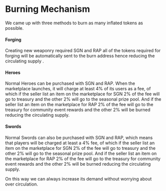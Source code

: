 # Burning Mechanism

We came up with three methods to burn as many inflated tokens as possible.

#### Forging

Creating new weaponry required SGN and RAP all of the tokens required for forging will be automatically sent to the burn address hence reducing the circulating supply .

#### Heroes

Normal Heroes can be purchased with SGN and RAP. When the marketplace launches, it will charge at least 4% of its users as a fee, of which if the seller list an item on the marketplace for SGN 2% of the fee will go to treasury and the other 2% will go to the seasonal prize pool. And if the seller list an item on the marketplace for RAP 2% of the fee will go to the treasury for community event rewards and the other 2% will be burned reducing the circulating supply.

#### Swords

Normal Swords can also be purchased with SGN and RAP, which means that players will be charged at least a 4% fee, of which if the seller list an item on the marketplace for SGN 2% of the fee will go to treasury and the other 2% will go to the seasonal prize pool. And if the seller list an item on the marketplace for RAP 2% of the fee will go to the treasury for community event rewards and the other 2% will be burned reducing the circulating supply.

On this way we can always increase its demand without worrying about over circulation.
